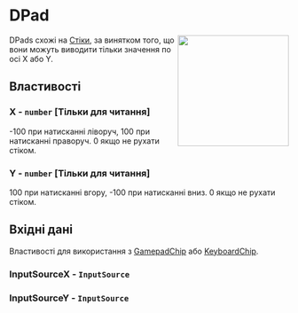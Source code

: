# DPad

<img src="https://docs.retrogadgets.game/api/modules/DPad.png" width="200" align="right">

DPads схожі на [Cтіки](Stick.md), за винятком того, що вони можуть виводити тільки значення по осі X або Y.

## Властивості

### X - `number` **[Тільки для читання]**
-100 при натисканні ліворуч, 100 при натисканні праворуч. 0 якщо не рухати стіком.

### Y - `number` **[Тільки для читання]**
100 при натисканні вгору, -100 при натисканні вниз. 0 якщо не рухати стіком.

## Вхідні дані
Властивості для використання з [GamepadChip](../misc/GamepadChip.md) або [KeyboardChip](../misc/KeyboardChip.md).

### InputSourceX - `InputSource`
### InputSourceY - `InputSource`